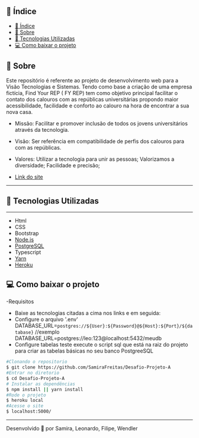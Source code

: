 ## 📜 Índice
- [📜 Índice](#-índice)
- [📝 Sobre](#-sobre)
- [👾 Tecnologias Utilizadas](#-tecnologias-utilizadas)
- [💻 Como baixar o projeto](#-como-baixar-o-projeto)

## 📝 Sobre 
Este repositório é referente ao projeto de desenvolvimento web para a Visão Tecnologias e Sistemas.  Tendo como base a criação de uma empresa fictícia, Find Your REP ( FY REP)  tem como objetivo principal facilitar o contato dos calouros com as repúblicas universitárias propondo maior acessibilidade, facilidade e conforto ao calouro na hora de encontrar a sua nova casa. 
- Missão: Facilitar e promover inclusão de todos os jovens universitários através da tecnologia.
- Visão: Ser referência em compatibilidade de perfis dos calouros  para com as repúblicas.
- Valores: Utilizar a tecnologia para unir as pessoas;
           Valorizamos a diversidade;
           Facilidade e precisão;

- [Link do site](http://fyrp.herokuapp.com/)

---
## 👾 Tecnologias Utilizadas 
  ---
- Html
- CSS
- Bootstrap
- [Node.js](https://nodejs.org/pt-br/download/)
- [PostgreSQL](https://www.postgresql.org/download/)
- Typescript
- [Yarn](https://classic.yarnpkg.com/en/docs/install)
- [Heroku]( https://devcenter.heroku.com/articles/heroku-cli)
## 💻 Como baixar o projeto 
-Requisitos 

- Baixe as tecnologias citadas a cima nos links e em seguida: 
- Configure o arquivo '.env'
DATABASE_URL=`postgres://${User}:${Password}@${Host}:${Port}/${database}`
//exemplo 
DATABASE_URL=postgres://leo:123@localhost:5432/meudb
- Configure tabelas teste  execute o script sql que está na raiz do projeto para criar as tabelas básicas no seu banco PostgreeSQL 


```bash
#Clonando o repositorio 
$ git clone https://github.com/SamiraFreitas/Desafio-Projeto-A
#Entrar no diretorio 
$ cd Desafio-Projeto-A 
# Instalar as dependências
$ npm install || yarn install
#Rode o projeto 
$ heroku local
#Acesse o site 
$ localhost:5000/
```
---
Desenvolvido 💚 por Samira, Leonardo, Filipe, Wendler
